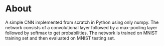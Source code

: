 # About
A simple CNN implemented from scratch in Python using only numpy. The network consists of a convolutional layer followed by a max-pooling layer followed by softmax to get probabilities. The network is trained on MNIST training set and then evaluated on MNIST testing set.
